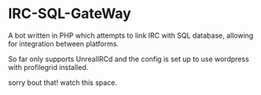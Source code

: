 # IRC-SQL-GateWay
 A bot written in PHP which attempts to link IRC with SQL database, allowing for integration between platforms.

 So far only supports UnrealIRCd and the config is set up to use wordpress with profilegrid installed.

 sorry bout that! watch this space.